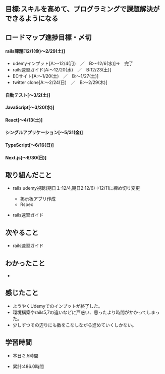 ## 目標:スキルを高めて、プログラミングで課題解決ができるようになる

## ロードマップ進捗目標・〆切
#### rails課題[12/1(金)～2/29(土)]
* udemyインプット[A:～12/4(月)　／　B:～12/6(水)]→　完了
* rails速習ガイド[A:～12/20(水)　／　B:12/23(土)]
* ECサイト[A:～1/20(土)　／　B:～1/27(土)]
* twitter clone[A:～2/24(日)　／　B:～2/29(木)]

#### 自動テスト[～3/2(土)]
#### JavaScript[～3/20(水)]
#### React[～4/13(土)]
#### シングルアプリケーション[～5/31(金)]
#### TypeScript[～6/16(日)]
#### Next.js[～6/30(日)]


## 取り組んだこと
- rails udemy視聴(期日１:12/4,期日2:12/6)→12/11に締め切り変更
  - 掲示板アプリ作成
  - Rspec
 
- rails速習ガイド


## 次やること
- rails速習ガイド
  
## わかったこと
* [
](https://github.com/satohirok/dairy_report/blob/main/2023/article_memo/rails_sokusyu.md)


## 感じたこと
- ようやくUdemyでのインプットが終了した。
- 環境構築やrails5,7の違いなどに戸惑い、思ったより時間がかかってしまった。
- 少しずつその辺りにも数をこなしながら進めていくしかない。

## 学習時間
- 本日:2.5時間

- 累計:486.0時間
